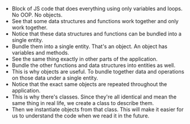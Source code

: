 - Block of JS code that does everything using only variables and loops. No OOP. No objects.
- See that some data structures and functions work together and only work together.
- Notice that these data structures and functions can be bundled into a single entity.
- Bundle them into a single entity. That's an object. An object has variables and methods.
- See the same thing exactly in other parts of the application.
- Bundle the other functions and data structures into entities as well.
- This is why objects are useful. To bundle together data and operations on those data under a single entity.
- Notice that the exact same objects are repeated throughout the application.
- This is why there's classes. Since they're all identical and mean the same thing in real life, we create a class to describe them.
- Then we instantiate objects from that class. This will make it easier for us to understand the code when we read it in the future.